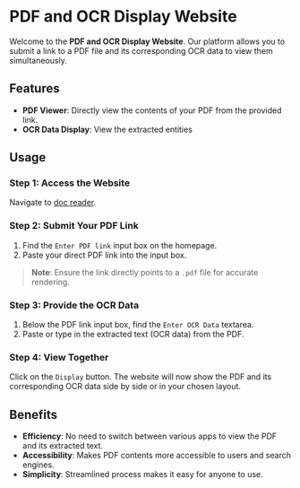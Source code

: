 # PDF and OCR Display Website

Welcome to the **PDF and OCR Display Website**. Our platform allows you to submit a link to a PDF file and its corresponding OCR data to view them simultaneously.

## Features

- **PDF Viewer**: Directly view the contents of your PDF from the provided link.
- **OCR Data Display**: View the extracted entities

## Usage

### Step 1: Access the Website

Navigate to [doc reader](https://ocr-monster.com).

### Step 2: Submit Your PDF Link

1. Find the `Enter PDF link` input box on the homepage.
2. Paste your direct PDF link into the input box.

> **Note**: Ensure the link directly points to a `.pdf` file for accurate rendering.

### Step 3: Provide the OCR Data

1. Below the PDF link input box, find the `Enter OCR Data` textarea.
2. Paste or type in the extracted text (OCR data) from the PDF.

### Step 4: View Together

Click on the `Display` button. The website will now show the PDF and its corresponding OCR data side by side or in your chosen layout.

## Benefits

- **Efficiency**: No need to switch between various apps to view the PDF and its extracted text.
- **Accessibility**: Makes PDF contents more accessible to users and search engines.
- **Simplicity**: Streamlined process makes it easy for anyone to use.

